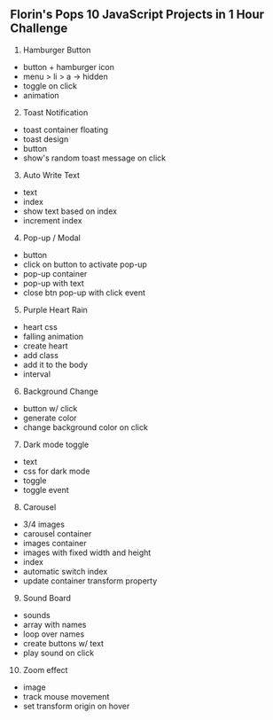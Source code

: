 ## Florin's Pops 10 JavaScript Projects in 1 Hour Challenge

1. Hamburger Button

-   button + hamburger icon
-   menu > li > a -> hidden
-   toggle on click
-   animation

2. Toast Notification

-   toast container floating
-   toast design 
-   button
-   show's random toast message on click

3. Auto Write Text 

-   text
-   index
-   show text based on index 
-   increment index

4. Pop-up / Modal

-   button
-   click on button to activate pop-up
-   pop-up container
-   pop-up with text
-   close btn pop-up with click event 

5. Purple Heart Rain

-   heart css
-   falling animation
-   create heart
-   add class
-   add it to the body
-   interval

6. Background Change

-   button w/ click
-   generate color
-   change background color on click

7. Dark mode toggle

-   text
-   css for dark mode
-   toggle
-   toggle event

8. Carousel

-   3/4 images
-   carousel container
-   images container 
-   images with fixed width and height
-   index
-   automatic switch index
-   update container transform property

9. Sound Board 

-   sounds 
-   array with names
-   loop over names
-   create buttons w/ text
-   play sound on click

10. Zoom effect 

-   image
-   track mouse movement 
-   set transform origin on hover